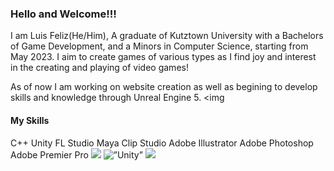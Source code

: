 ### Hello and Welcome!!!

I am Luis Feliz(He/Him), A graduate of Kutztown University with a Bachelors of Game Development, and a Minors in Computer Science, starting from May 2023. I aim to create games of various types as I find joy and interest in the creating and playing of video games!

As of now I am working on website creation as well as begining to develop skills and knowledge through Unreal Engine 5.
<img 
>

#### **My Skills**
C++
Unity
FL Studio
Maya
Clip Studio
Adobe Illustrator
Adobe Photoshop
Adobe Premier Pro
<img src="https://img.icons8.com/color/48/000000/html-5.png"/>
<img src="https://e7.pngegg.com/pngimages/46/626/png-clipart-c-logo-the-c-programming-language-computer-icons-computer-programming-source-code-programming-miscellaneous-template.png" alt=”Unity” height= ”40” width= ”40”/> 
<img src="https://img.icons8.com/color/48/000000/C.png"/> 

<!--https://img.icons8.com/color/48/000000/?size=512&id=fJ9Cj0hbro3j&format=png
#### **Profolio**

#### **Contact Me**
